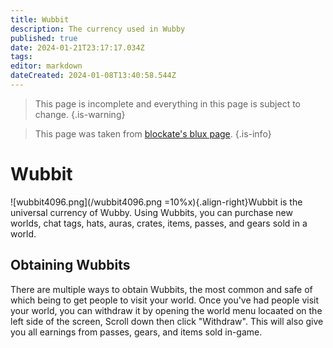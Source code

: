 ```yaml
---
title: Wubbit
description: The currency used in Wubby
published: true
date: 2024-01-21T23:17:17.034Z
tags: 
editor: markdown
dateCreated: 2024-01-08T13:40:58.544Z
---
```


> This page is incomplete and everything in this page is subject to change.
{.is-warning}

> This page was taken from [blockate's blux page](https://wiki.blockate.com/wiki/Blux).
{.is-info}


# Wubbit
![wubbit4096.png](/wubbit4096.png =10%x){.align-right}Wubbit is the universal currency of Wubby. Using Wubbits, you can purchase new worlds, chat tags, hats, auras, crates, items, passes, and gears sold in a world.

## Obtaining Wubbits
There are multiple ways to obtain Wubbits, the most common and safe of which being to get people to visit your world. Once you've had people visit your world, you can withdraw it by opening the world menu locaated on the left side of the screen, Scroll down then click "Withdraw". This will also give you all earnings from passes, gears, and items sold in-game.